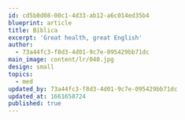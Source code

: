 ```yaml
---
id: cd5b0d08-00c1-4d33-ab12-a6c014ed35b4
blueprint: article
title: Bíblica
excerpt: 'Great health, great English'
author:
  - 73a44fc3-f8d3-4d01-9c7e-095429bb71dc
main_image: content/lr/040.jpg
design: small
topics:
  - med
updated_by: 73a44fc3-f8d3-4d01-9c7e-095429bb71dc
updated_at: 1661658724
published: true
---
```

